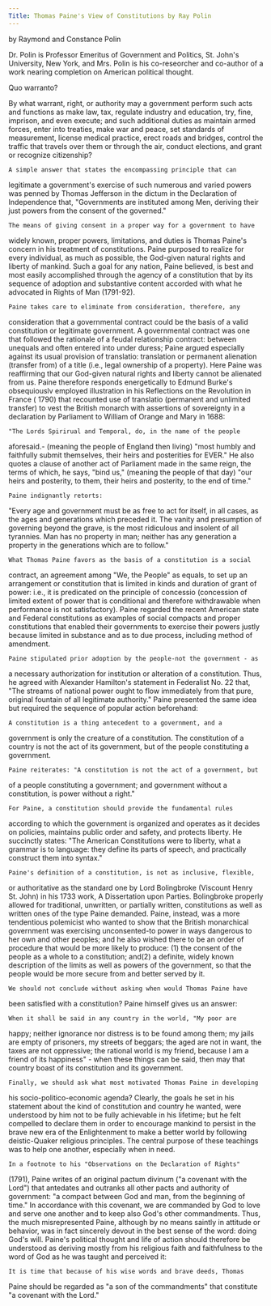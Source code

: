 ```yaml
---
Title: Thomas Paine's View of Constitutions by Ray Polin
---
```

   by Raymond and Constance Polin

   Dr. Polin is Professor Emeritus of Government and Politics, St. John's
   University, New York, and Mrs. Polin is his co-reseorcher and co-author of
   a work nearing completion on American political thought.



   Quo warranto?

   By what warrant, right, or authority may a government perform such acts
   and functions as make law, tax, regulate industry and education, try, fine,
   imprison, and even execute; and such additional duties as maintain armed
   forces, enter into treaties, make war and peace, set standards of measurement,
   license medical practice, erect roads and bridges, control the traffic that
   travels over them or through the air, conduct elections, and grant or
   recognize citizenship?

    A simple answer that states the encompassing principle that can
   legitimate a government's exercise of such numerous and varied powers was
   penned by Thomas Jefferson in the dictum in the Declaration of
   Independence that, "Governments are instituted among Men, deriving their
   just powers from the consent of the governed."

    The means of giving consent in a proper way for a government to have
   widely known, proper powers, limitations, and duties is Thomas Paine's
   concern in his treatment of constitutions. Paine purposed to realize for
   every individual, as much as possible, the God-given natural rights and
   liberty of mankind. Such a goal for any nation, Paine believed, is best
   and most easily accomplished through the agency of a constitution that by
   its sequence of adoption and substantive content accorded with what he
   advocated in Rights of Man (1791-92).

    Paine takes care to eliminate from consideration, therefore, any
   consideration that a governmental contract could be the basis of a valid
   constitution or legitimate government. A governmental contract was one
   that followed the rationale of a feudal relationship contract: between
   unequals and often entered into under duress; Paine argued especially
   against its usual provision of translatio: translation or permanent
   alienation (transfer from) of a title (i.e., legal ownership of a
   property). Here Paine was reaffirming that our God-given natural rights
   and liberty cannot be alienated from us. Paine therefore responds
   energetically to Edmund Burke's obsequiouslv employed illustration in his
   Reflections on the Revolution in France ( 1790) that recounted use of
   translatio (permanent and unlimited transfer) to vest the British monarch
   with assertions of sovereignty in a declaration by Parliament to William
   of Orange and Mary in 1688:

    "The Lords Spirirual and Temporal, do, in the name of the people
   aforesaid.- (meaning the people of England then living) "most humbly and
   faithfully submit themselves, their heirs and posterities for EVER." He
   also quotes a clause of another act of Parliament made in the same reign,
   the terms of which, he says, "bind us," (meaning the people of that day)
   "our heirs and posterity, to them, their heirs and posterity, to the end
   of time."

    Paine indignantly retorts:

   "Every age and government must be as free to act for itself, in all
   cases, as the ages and generations which preceded it. The vanity and
   presumption of governing beyond the grave, is the most ridiculous and
   insolent of all tyrannies.
   Man has no property in man; neither has any generation a property in
   the generations which are to follow."

    What Thomas Paine favors as the basis of a constitution is a social
   contract, an agreement among "We, the People" as equals, to set up an
   arrangement or constitution that is limited in kinds and duration of grant
   of power: i.e., it is predicated on the principle of concessio (concession
   of limited extent of power that is conditional and therefore withdrawable
   when performance is not satisfactory). Paine regarded the recent American
   state and Federal constitutions as examples of social compacts and proper
   constitutions that enabled their governments to exercise their powers
   justly because limited in substance and as to due process, including
   method of amendment.

    Paine stipulated prior adoption by the people-not the government - as
   a necessary authorization for institution or alteration of a constitution.
   Thus, he agreed with Alexander Hamilton's statement in Federalist No. 22
   that, "The streams of national power ought to flow immediately from that
   pure, original fountain of all legitimate authority." Paine presented the
   same idea but required the sequence of popular action beforehand:

    A constitution is a thing antecedent to a government, and a
   government is only the creature of a constitution. The constitution of a
   country is not the act of its government, but of the people constituting a
   government.

    Paine reiterates: "A constitution is not the act of a government, but
   of a people constituting a government; and government without a
   constitution, is power without a right."

    For Paine, a constitution should provide the fundamental rules
   according to which the government is organized and operates as it decides
   on policies, maintains public order and safety, and protects liberty. He
   succinctly states: "The American Constitutions were to liberty, what a
   grammar is to language: they define its parts of speech, and practically
   construct them into syntax."

    Paine's definition of a constitution, is not as inclusive, flexible,
   or authoritative as the standard one by Lord Bolingbroke (Viscount Henry
   St. John) in his 1733 work, A Dissertation upon Parties. Bolingbroke
   properly allowed for traditional, unwritten, or partially written,
   constitutions as well as written ones of the type Paine demanded. Paine,
   instead, was a more tendentious polemicist who wanted to show that the
   British monarchical government was exercising unconsented-to power in ways
   dangerous to her own and other peoples; and he also wished there to be an
   order of procedure that would be more likely to produce:
   (1) the consent of the people as a whole to a constitution; and(2) a
   definite, widely known description of the limits as well as powers of the
   government, so that the people would be more secure from and better served
   by it.

    We should not conclude without asking when would Thomas Paine have
   been satisfied with a constitution? Paine himself gives us an answer:

    When it shall be said in any country in the world, "My poor are
   happy; neither ignorance nor distress is to be found among them; my jails
   are empty of prisoners, my streets of beggars; the aged are not in want,
   the taxes are not oppressive; the rational world is my friend, because I
   am a friend of its happiness" - when these things can be said, then may
   that country boast of its constitution and its government.

    Finally, we should ask what most motivated Thomas Paine in developing
   his socio-politico-economic agenda? Clearly, the goals he set in his
   statement about the kind of constitution and country he wanted, were
   understood by him not to be fully achievable in his lifetime; but he felt
   compelled to declare them in order to encourage mankind to persist in the
   brave new era of the Enlightenment to make a better world by following
   deistic-Quaker religious principles. The central purpose of these
   teachings was to help one another, especially when in need.

    In a footnote to his "Observations on the Declaration of Rights"
   (1791), Paine writes of an original pactum divinum ("a covenant with the
   Lord") that antedates and outranks all other pacts and authority of
   government: "a compact between God and man, from the beginning of time."
   In accordance with this covenant, we are commanded by God to love and
   serve one another and to keep also God's other commandments. Thus, the
   much misrepresented Paine, although by no means saintly in attitude or
   behavior, was in fact sincerely devout in the best sense of the word:
   doing God's will. Paine's political thought and life of action should
   therefore be understood as deriving mostly from his religious faith and
   faithfulness to the word of God as he was taught and perceived it:

    It is time that because of his wise words and brave deeds, Thomas
   Paine should be regarded as "a son of the commandments" that constitute "a
   covenant with the Lord."
